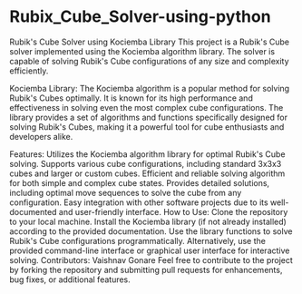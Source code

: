 # Rubix_Cube_Solver-using-python
Rubik's Cube Solver using Kociemba Library
This project is a Rubik's Cube solver implemented using the Kociemba algorithm library. The solver is capable of solving Rubik's Cube configurations of any size and complexity efficiently.

Kociemba Library:
The Kociemba algorithm is a popular method for solving Rubik's Cubes optimally. It is known for its high performance and effectiveness in solving even the most complex cube configurations. The library provides a set of algorithms and functions specifically designed for solving Rubik's Cubes, making it a powerful tool for cube enthusiasts and developers alike.

Features:
Utilizes the Kociemba algorithm library for optimal Rubik's Cube solving.
Supports various cube configurations, including standard 3x3x3 cubes and larger or custom cubes.
Efficient and reliable solving algorithm for both simple and complex cube states.
Provides detailed solutions, including optimal move sequences to solve the cube from any configuration.
Easy integration with other software projects due to its well-documented and user-friendly interface.
How to Use:
Clone the repository to your local machine.
Install the Kociemba library (if not already installed) according to the provided documentation.
Use the library functions to solve Rubik's Cube configurations programmatically.
Alternatively, use the provided command-line interface or graphical user interface for interactive solving.
Contributors:
Vaishnav Gonare
Feel free to contribute to the project by forking the repository and submitting pull requests for enhancements, bug fixes, or additional features.

